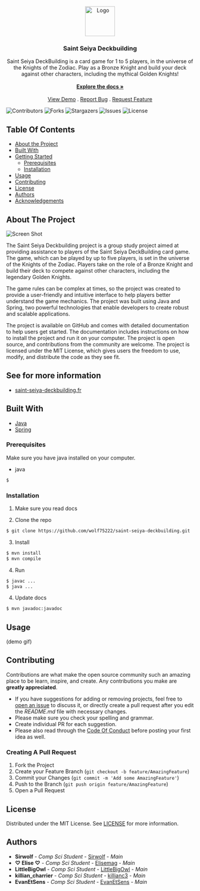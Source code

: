 <br/>
<p align="center">
  <a href="https://github.com/wolf75222/saint-seiya-deckbuilding">
    <img src="https://des-heros.fr/img/cms/Saint%20Seiya/SEIYA%20LOGO%20International.png" alt="Logo" width="80" height="80">
  </a>

  <h3 align="center">Saint Seiya Deckbuilding</h3>

  <p align="center">
Saint Seiya DeckBuilding is a card game for 1 to 5 players, in the universe of the Knights of the Zodiac. Play as a Bronze Knight and build your deck against other characters, including the mythical Golden Knights!
    <br/>
    <br/>
    <a href="https://wolf75222.github.io/saint-seiya-deckbuilding/index-all.html"><strong>Explore the docs »</strong></a>
    <br/>
    <br/>
    <a href="https://github.com/wolf75222/saint-seiya-deckbuilding">View Demo</a>
    .
    <a href="https://github.com/wolf75222/saint-seiya-deckbuilding/issues">Report Bug</a>
    .
    <a href="https://github.com/wolf75222/saint-seiya-deckbuilding/issues">Request Feature</a>
  </p>
</p>

![Contributors](https://img.shields.io/github/contributors/wolf75222/saint-seiya-deckbuilding?color=dark-green) ![Forks](https://img.shields.io/github/forks/wolf75222/saint-seiya-deckbuilding?style=social) ![Stargazers](https://img.shields.io/github/stars/wolf75222/saint-seiya-deckbuilding?style=social) ![Issues](https://img.shields.io/github/issues/wolf75222/saint-seiya-deckbuilding) ![License](https://img.shields.io/github/license/wolf75222/saint-seiya-deckbuilding) 

## Table Of Contents

* [About the Project](#about-the-project)
* [Built With](#built-with)
* [Getting Started](#getting-started)
  * [Prerequisites](#prerequisites)
  * [Installation](#installation)
* [Usage](#usage)
* [Contributing](#contributing)
* [License](#license)
* [Authors](#authors)
* [Acknowledgements](#acknowledgements)

## About The Project

![Screen Shot](https://img.dungeondice.it/30012-large_default/saint-seiya-i-cavalieri-dello-zodiaco-deckbuilding-game.jpg)

The Saint Seiya Deckbuilding project is a group study project aimed at providing assistance to players of the Saint Seiya DeckBuilding card game. The game, which can be played by up to five players, is set in the universe of the Knights of the Zodiac. Players take on the role of a Bronze Knight and build their deck to compete against other characters, including the legendary Golden Knights.

The game rules can be complex at times, so the project was created to provide a user-friendly and intuitive interface to help players better understand the game mechanics. The project was built using Java and Spring, two powerful technologies that enable developers to create robust and scalable applications.

The project is available on GitHub and comes with detailed documentation to help users get started. The documentation includes instructions on how to install the project and run it on your computer. The project is open source, and contributions from the community are welcome. The project is licensed under the MIT License, which gives users the freedom to use, modify, and distribute the code as they see fit.

## See for more information

* [saint-seiya-deckbuilding.fr](https://saint-seiya-deckbuilding.fr)

## Built With

* [Java](https://www.java.com/fr/)
* [Spring](https://spring.io/)


### Prerequisites

Make sure you have java installed on your computer. 

* java

```sh
$
```

### Installation

1. Make sure you read docs

2. Clone the repo

```sh
$ git clone https://github.com/wolf75222/saint-seiya-deckbuilding.git
```

3. Install 

```sh
$ mvn install
$ mvn compile
```

4. Run

```sh
$ javac ...
$ java ...
```
4. Update docs

```sh
$ mvn javadoc:javadoc
```

## Usage

(demo gif)

## Contributing

Contributions are what make the open source community such an amazing place to be learn, inspire, and create. Any contributions you make are **greatly appreciated**.
* If you have suggestions for adding or removing projects, feel free to [open an issue](https://github.com/wolf75222/saint-seiya-deckbuilding/issues/new) to discuss it, or directly create a pull request after you edit the *README.md* file with necessary changes.
* Please make sure you check your spelling and grammar.
* Create individual PR for each suggestion.
* Please also read through the [Code Of Conduct](https://github.com/wolf75222/saint-seiya-deckbuilding/blob/main/CODE_OF_CONDUCT.md) before posting your first idea as well.

### Creating A Pull Request

1. Fork the Project
2. Create your Feature Branch (`git checkout -b feature/AmazingFeature`)
3. Commit your Changes (`git commit -m 'Add some AmazingFeature'`)
4. Push to the Branch (`git push origin feature/AmazingFeature`)
5. Open a Pull Request

## License

Distributed under the MIT License. See [LICENSE](https://github.com/wolf75222/saint-seiya-deckbuilding/blob/main/LICENSE.md) for more information.

## Authors

* **Sirwolf** - *Comp Sci Student* - [Sirwolf](https://github.com/wolf75222) - *Main*
* **♡ Elise ♡** - *Comp Sci Student* - [Elisemag](https://github.com/elisemag) - *Main*
* **LittleBigOwl** - *Comp Sci Student* - [LittleBigOwl](https://github.com/LittleBigOwI) - *Main*
* **killian_charrier** - *Comp Sci Student* - [killianc3](https://github.com/killianc3) - *Main*
* **EvanEtSens** - *Comp Sci Student* - [EvanEtSens](https://github.com/EvanEtSens) - *Main*

